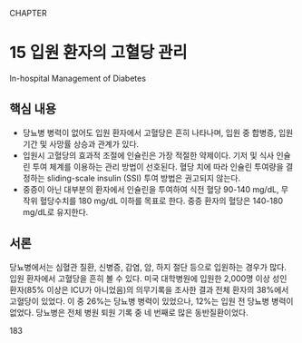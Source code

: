CHAPTER
# 15 입원 환자의 고혈당 관리
In-hospital Management of Diabetes

## 핵심 내용
-   당뇨병 병력이 없어도 입원 환자에서 고혈당은 흔히 나타나며, 입원 중 합병증, 입원 기간 및 사망률 상승과 관계가 있다.
-   입원시 고혈당의 효과적 조절에 인슐린은 가장 적절한 약제이다. 기저 및 식사 인슐린 투여 체계를 이용하는 관리 방법이 선호된다. 혈당 치에 따라 인슐린 투여량을 결정하는 sliding-scale insulin (SSI) 투여 방법은 권고되지 않는다.
-   중증이 아닌 대부분의 환자에서 인슐린을 투여하여 식전 혈당 90-140 mg/dL, 무작위 혈당수치를 180 mg/dL 이하를 목표로 한다. 중증 환자의 혈당은 140-180 mg/dL로 유지한다.

## 서론
당뇨병에서는 심혈관 질환, 신병증, 감염, 암, 하지 절단 등으로 입원하는 경우가 많다. 입원 환자에서 고혈당을 흔히 볼 수 있다. 미국 대학병원에 입원한 2,000명 이상 성인 환자(85% 이상은 ICU가 아니었음)의 의무기록을 조사한 결과 전체 환자의 38%에서 고혈당이 있었다. 이 중 26%는 당뇨병 병력이 있었으나, 12%는 입원 전 당뇨병 병력이 없었다. 당뇨병은 전체 병원 퇴원 기록 중 네 번째로 많은 동반질환이었다.

<PAGE>183
